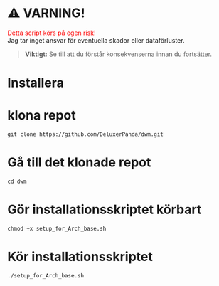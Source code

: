 # ⚠️ **VARNING!**  

<span style="color:red;">Detta script körs på egen risk!</span>  
Jag tar inget ansvar för eventuella skador eller dataförluster.  

> **Viktigt:** Se till att du förstår konsekvenserna innan du fortsätter.

#

# Installera
# klona repot
```
git clone https://github.com/DeluxerPanda/dwm.git
```
# Gå till det klonade repot
```
cd dwm
```
# Gör installationsskriptet körbart
```
chmod +x setup_for_Arch_base.sh
```
# Kör installationsskriptet
```
./setup_for_Arch_base.sh
```
